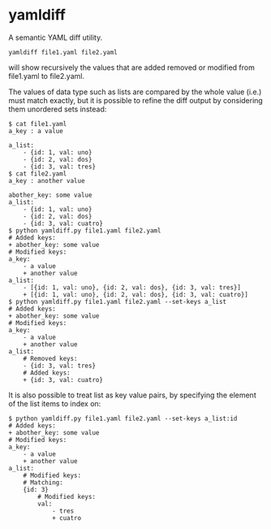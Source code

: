 yamldiff
========

A semantic YAML diff utility.

````
yamldiff file1.yaml file2.yaml
````

will show recursively the values that are added removed or modified
from file1.yaml to file2.yaml.

The values of data type such as lists are compared by the whole value
(i.e.) must match exactly, but it is possible to refine the diff
output by
considering them unordered sets instead:

````
$ cat file1.yaml 
a_key : a value

a_list: 
    - {id: 1, val: uno}
    - {id: 2, val: dos}
    - {id: 3, val: tres}
$ cat file2.yaml 
a_key : another value

abother_key: some value
a_list: 
    - {id: 1, val: uno}
    - {id: 2, val: dos}
    - {id: 3, val: cuatro}
$ python yamldiff.py file1.yaml file2.yaml 
# Added keys:
+ abother_key: some value
# Modified keys:
a_key:
    - a value
    + another value
a_list:
    - [{id: 1, val: uno}, {id: 2, val: dos}, {id: 3, val: tres}]
    + [{id: 1, val: uno}, {id: 2, val: dos}, {id: 3, val: cuatro}]
$ python yamldiff.py file1.yaml file2.yaml --set-keys a_list
# Added keys:
+ abother_key: some value
# Modified keys:
a_key:
    - a value
    + another value
a_list:
    # Removed keys:
    - {id: 3, val: tres}
    # Added keys:
    + {id: 3, val: cuatro}
````

It is also possible to treat list as key value pairs, by specifying
the element of the list items to index on:

````
$ python yamldiff.py file1.yaml file2.yaml --set-keys a_list:id
# Added keys:
+ abother_key: some value
# Modified keys:
a_key:
    - a value
    + another value
a_list:
    # Modified keys:
    # Matching:
    {id: 3}
        # Modified keys:
        val:
            - tres
            + cuatro
````
